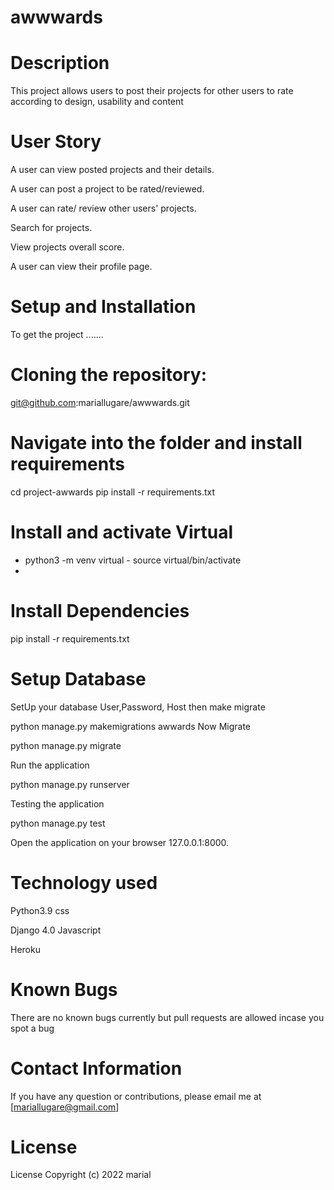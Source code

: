 # awwwards

# Description
This project allows users to post their projects for other users to rate according to design, usability and content
# User Story
A user can view posted projects and their details.

A user can post a project to be rated/reviewed.

A user can rate/ review other users' projects.

Search for projects.

View projects overall score.

A user can view their profile page.
# Setup and Installation
To get the project .......

# Cloning the repository:
git@github.com:mariallugare/awwwards.git

# Navigate into the folder and install requirements
cd project-awwards pip install -r requirements.txt 

# Install and activate Virtual

- python3 -m venv virtual - source virtual/bin/activate 
-  
# Install Dependencies
pip install -r requirements.txt 
# Setup Database
SetUp your database User,Password, Host then make migrate

python manage.py makemigrations awwards
Now Migrate

python manage.py migrate 

Run the application

python manage.py runserver 

Testing the application

python manage.py test 

Open the application on your browser 127.0.0.1:8000.

# Technology used
Python3.9
css

Django 4.0
Javascript

Heroku
# Known Bugs
There are no known bugs currently but pull requests are allowed incase you spot a bug
# Contact Information
If you have any question or contributions, please email me at [mariallugare@gmail.com]

# License
License
Copyright (c) 2022 marial

